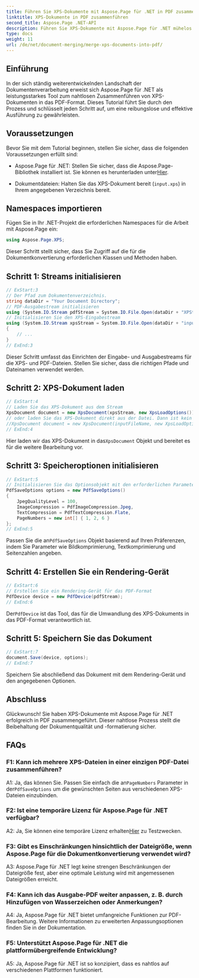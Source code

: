 ```yaml
---
title: Führen Sie XPS-Dokumente mit Aspose.Page für .NET in PDF zusammen
linktitle: XPS-Dokumente in PDF zusammenführen
second_title: Aspose.Page .NET-API
description: Führen Sie XPS-Dokumente mit Aspose.Page für .NET mühelos in hochwertige PDFs zusammen. Befolgen Sie unsere Schritt-für-Schritt-Anleitung für eine reibungslose Dokumentenkonvertierung.
type: docs
weight: 11
url: /de/net/document-merging/merge-xps-documents-into-pdf/
---
```

## Einführung

In der sich ständig weiterentwickelnden Landschaft der Dokumentenverarbeitung erweist sich Aspose.Page für .NET als leistungsstarkes Tool zum nahtlosen Zusammenführen von XPS-Dokumenten in das PDF-Format. Dieses Tutorial führt Sie durch den Prozess und schlüsselt jeden Schritt auf, um eine reibungslose und effektive Ausführung zu gewährleisten.

## Voraussetzungen

Bevor Sie mit dem Tutorial beginnen, stellen Sie sicher, dass die folgenden Voraussetzungen erfüllt sind:

-  Aspose.Page für .NET: Stellen Sie sicher, dass die Aspose.Page-Bibliothek installiert ist. Sie können es herunterladen unter[Hier](https://releases.aspose.com/page/net/).

- Dokumentdateien: Halten Sie das XPS-Dokument bereit (`input.xps`) in Ihrem angegebenen Verzeichnis bereit.

## Namespaces importieren

Fügen Sie in Ihr .NET-Projekt die erforderlichen Namespaces für die Arbeit mit Aspose.Page ein:

```csharp
using Aspose.Page.XPS;
```

Dieser Schritt stellt sicher, dass Sie Zugriff auf die für die Dokumentkonvertierung erforderlichen Klassen und Methoden haben.

## Schritt 1: Streams initialisieren

```csharp
// ExStart:3
// Der Pfad zum Dokumentenverzeichnis.
string dataDir = "Your Document Directory";
// PDF-Ausgabestream initialisieren
using (System.IO.Stream pdfStream = System.IO.File.Open(dataDir + "XPStoPDF_out.pdf", System.IO.FileMode.OpenOrCreate, System.IO.FileAccess.Write))
// Initialisieren Sie den XPS-Eingabestream
using (System.IO.Stream xpsStream = System.IO.File.Open(dataDir + "input.xps", System.IO.FileMode.Open))
{
    // ...
}
// ExEnd:3
```

Dieser Schritt umfasst das Einrichten der Eingabe- und Ausgabestreams für die XPS- und PDF-Dateien. Stellen Sie sicher, dass die richtigen Pfade und Dateinamen verwendet werden.

## Schritt 2: XPS-Dokument laden

```csharp
// ExStart:4
// Laden Sie das XPS-Dokument aus dem Stream
XpsDocument document = new XpsDocument(xpsStream, new XpsLoadOptions());
// oder laden Sie das XPS-Dokument direkt aus der Datei. Dann ist kein xpsStream erforderlich.
//XpsDocument document = new XpsDocument(inputFileName, new XpsLoadOptions());
// ExEnd:4
```

 Hier laden wir das XPS-Dokument in das`XpsDocument` Objekt und bereitet es für die weitere Bearbeitung vor.

## Schritt 3: Speicheroptionen initialisieren

```csharp
// ExStart:5
// Initialisieren Sie das Optionsobjekt mit den erforderlichen Parametern.
PdfSaveOptions options = new PdfSaveOptions()
{
    JpegQualityLevel = 100,
    ImageCompression = PdfImageCompression.Jpeg,
    TextCompression = PdfTextCompression.Flate,
    PageNumbers = new int[] { 1, 2, 6 }
};
// ExEnd:5
```

 Passen Sie die an`PdfSaveOptions` Objekt basierend auf Ihren Präferenzen, indem Sie Parameter wie Bildkomprimierung, Textkomprimierung und Seitenzahlen angeben.

## Schritt 4: Erstellen Sie ein Rendering-Gerät

```csharp
// ExStart:6
// Erstellen Sie ein Rendering-Gerät für das PDF-Format
PdfDevice device = new PdfDevice(pdfStream);
// ExEnd:6
```

 Der`PdfDevice` ist das Tool, das für die Umwandlung des XPS-Dokuments in das PDF-Format verantwortlich ist.

## Schritt 5: Speichern Sie das Dokument

```csharp
// ExStart:7
document.Save(device, options);
// ExEnd:7
```

Speichern Sie abschließend das Dokument mit dem Rendering-Gerät und den angegebenen Optionen.

## Abschluss

Glückwunsch! Sie haben XPS-Dokumente mit Aspose.Page für .NET erfolgreich in PDF zusammengeführt. Dieser nahtlose Prozess stellt die Beibehaltung der Dokumentqualität und -formatierung sicher.

## FAQs

### F1: Kann ich mehrere XPS-Dateien in einer einzigen PDF-Datei zusammenführen?

 A1: Ja, das können Sie. Passen Sie einfach die an`PageNumbers` Parameter in der`PdfSaveOptions` um die gewünschten Seiten aus verschiedenen XPS-Dateien einzubinden.

### F2: Ist eine temporäre Lizenz für Aspose.Page für .NET verfügbar?

 A2: Ja, Sie können eine temporäre Lizenz erhalten[Hier](https://purchase.aspose.com/temporary-license/) zu Testzwecken.

### F3: Gibt es Einschränkungen hinsichtlich der Dateigröße, wenn Aspose.Page für die Dokumentkonvertierung verwendet wird?

A3: Aspose.Page für .NET legt keine strengen Beschränkungen der Dateigröße fest, aber eine optimale Leistung wird mit angemessenen Dateigrößen erreicht.

### F4: Kann ich das Ausgabe-PDF weiter anpassen, z. B. durch Hinzufügen von Wasserzeichen oder Anmerkungen?

A4: Ja, Aspose.Page für .NET bietet umfangreiche Funktionen zur PDF-Bearbeitung. Weitere Informationen zu erweiterten Anpassungsoptionen finden Sie in der Dokumentation.

### F5: Unterstützt Aspose.Page für .NET die plattformübergreifende Entwicklung?

A5: Ja, Aspose.Page für .NET ist so konzipiert, dass es nahtlos auf verschiedenen Plattformen funktioniert.